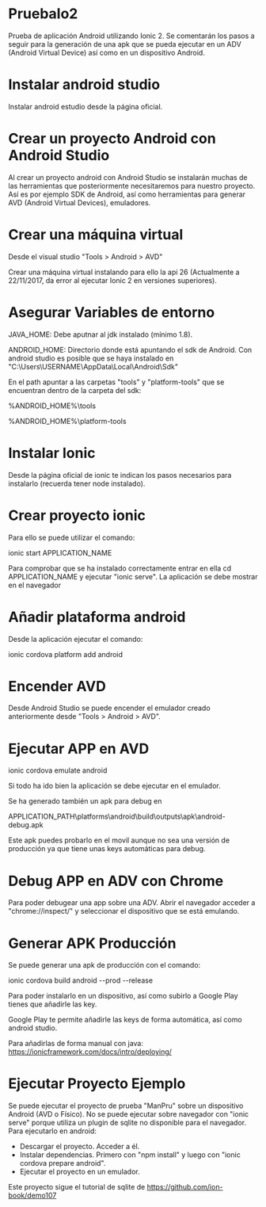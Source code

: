 # PruebaIo2
Prueba de aplicación Android utilizando Ionic 2. Se comentarán los pasos a seguir para la generación de una apk que se pueda ejecutar en un ADV (Android Virtual Device) así como en un dispositivo Android.

# Instalar android studio
Instalar android estudio desde la página oficial.

# Crear un proyecto Android con Android Studio
Al crear un proyecto android con Android Studio se instalarán muchas de las herramientas que posteriormente necesitaremos para nuestro proyecto. Así es por ejemplo SDK de Android, así como herramientas para generar AVD (Android Virtual Devices), emuladores.

# Crear una máquina virtual
Desde el visual studio "Tools > Android > AVD"

Crear una máquina virtual instalando para ello la api 26 (Actualmente a 22/11/2017, da error al ejecutar Ionic 2 en versiones superiores).

# Asegurar Variables de entorno
JAVA_HOME: Debe aputnar al jdk instalado (mínimo 1.8).

ANDROID_HOME: Directorio donde está apuntando el sdk de Android. Con android studio es posible que se haya instalado en "C:\Users\USERNAME\AppData\Local\Android\Sdk"

En el path apuntar a las carpetas "tools" y "platform-tools" que se encuentran dentro de la carpeta del sdk:

  %ANDROID_HOME%\tools
  
  %ANDROID_HOME%\platform-tools

# Instalar Ionic
Desde la página oficial de ionic te indican los pasos necesarios para instalarlo (recuerda tener node instalado).

# Crear proyecto ionic
Para ello se puede utilizar el comando:

ionic start APPLICATION_NAME

Para comprobar que se ha instalado correctamente entrar en ella cd APPLICATION_NAME y ejecutar "ionic serve". La aplicación se debe mostrar en el navegador

# Añadir plataforma android
Desde la aplicación ejecutar el comando:

  ionic cordova platform add android
  
# Encender AVD
Desde Android Studio se puede encender el emulador creado anteriormente desde "Tools > Android > AVD".

# Ejecutar APP en AVD
ionic cordova emulate android

Si todo ha ido bien la aplicación se debe ejecutar en el emulador.

Se ha generado también un apk para debug en 
  
APPLICATION_PATH\platforms\android\build\outputs\apk\android-debug.apk

Este apk puedes probarlo en el movil aunque no sea una versión de producción ya que tiene unas keys automáticas para debug.

# Debug APP en ADV con Chrome 
Para poder debugear una app sobre una ADV. Abrir el navegador acceder a "chrome://inspect/" y seleccionar el dispositivo que se está emulando.

# Generar APK Producción
Se puede generar una apk de producción con el comando:

  ionic cordova build android --prod --release
  
Para poder instalarlo en un dispositivo, así como subirlo a Google Play tienes que añadirle las key.

Google Play te permite añadirle las keys de forma automática, así como android studio.

Para añadirlas de forma manual con java: https://ionicframework.com/docs/intro/deploying/

# Ejecutar Proyecto Ejemplo
Se puede ejecutar el proyecto de prueba "ManPru" sobre un dispositivo Android (AVD o Físico). No se puede ejecutar sobre navegador con "ionic serve" porque utiliza un plugin de sqlite no disponible para el navegador. Para ejecutarlo en android:

- Descargar el proyecto. Acceder a él.
- Instalar dependencias. Primero con "npm install" y luego con "ionic cordova prepare android".
- Ejecutar el proyecto en un emulador.

Este proyecto sigue el tutorial de sqlite de https://github.com/ion-book/demo107

